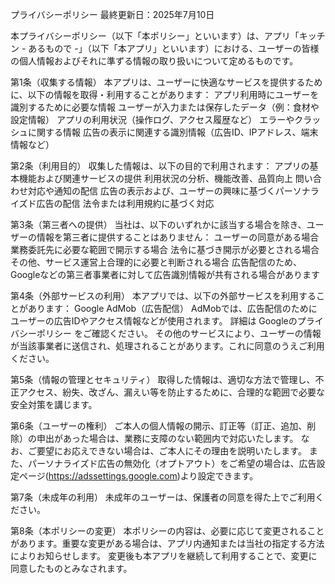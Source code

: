プライバシーポリシー
最終更新日：2025年7月10日

本プライバシーポリシー（以下「本ポリシー」といいます）は、アプリ「キッチン - あるもので -」（以下「本アプリ」といいます）における、ユーザーの皆様の個人情報およびそれに準ずる情報の取り扱いについて定めるものです。

第1条（収集する情報）
本アプリは、ユーザーに快適なサービスを提供するために、以下の情報を取得・利用することがあります：
アプリ利用時にユーザーを識別するために必要な情報
ユーザーが入力または保存したデータ（例：食材や設定情報）
アプリの利用状況（操作ログ、アクセス履歴など）
エラーやクラッシュに関する情報
広告の表示に関連する識別情報（広告ID、IPアドレス、端末情報など）

第2条（利用目的）
収集した情報は、以下の目的で利用されます：
アプリの基本機能および関連サービスの提供
利用状況の分析、機能改善、品質向上
問い合わせ対応や通知の配信
広告の表示および、ユーザーの興味に基づくパーソナライズド広告の配信
法令または利用規約に基づく対応

第3条（第三者への提供）
当社は、以下のいずれかに該当する場合を除き、ユーザーの情報を第三者に提供することはありません：
ユーザーの同意がある場合
業務委託先に必要な範囲で開示する場合
法令に基づき開示が必要とされる場合
その他、サービス運営上合理的に必要と判断される場合
広告配信のため、Googleなどの第三者事業者に対して広告識別情報が共有される場合があります

第4条（外部サービスの利用）
本アプリでは、以下の外部サービスを利用することがあります：
Google AdMob（広告配信）
AdMobでは、広告配信のためにユーザーの広告IDやアクセス情報などが使用されます。
詳細は Googleのプライバシーポリシー をご確認ください。
その他のサービスにより、ユーザーの情報が当該事業者に送信され、処理されることがあります。これに同意のうえご利用ください。

第5条（情報の管理とセキュリティ）
取得した情報は、適切な方法で管理し、不正アクセス、紛失、改ざん、漏えい等を防止するために、合理的な範囲で必要な安全対策を講じます。

第6条（ユーザーの権利）
ご本人の個人情報の開示、訂正等（訂正、追加、削除）の申出があった場合は、業務に支障のない範囲内で対応いたします。
なお、ご要望にお応えできない場合は、ご本人にその理由を説明いたします。
また、パーソナライズド広告の無効化（オプトアウト）をご希望の場合は、広告設定ページ(https://adssettings.google.com)より設定できます。

第7条（未成年の利用）
未成年のユーザーは、保護者の同意を得た上でご利用ください。

第8条（本ポリシーの変更）
本ポリシーの内容は、必要に応じて変更されることがあります。重要な変更がある場合は、アプリ内通知または当社の指定する方法によりお知らせします。
変更後も本アプリを継続して利用することで、変更に同意したものとみなされます。
